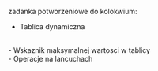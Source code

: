 zadanka potworzeniowe do kolokwium:
<br>
- Tablica dynamiczna
<br>
- Wskaznik maksymalnej wartosci w tablicy
<br>
- Operacje na lancuchach